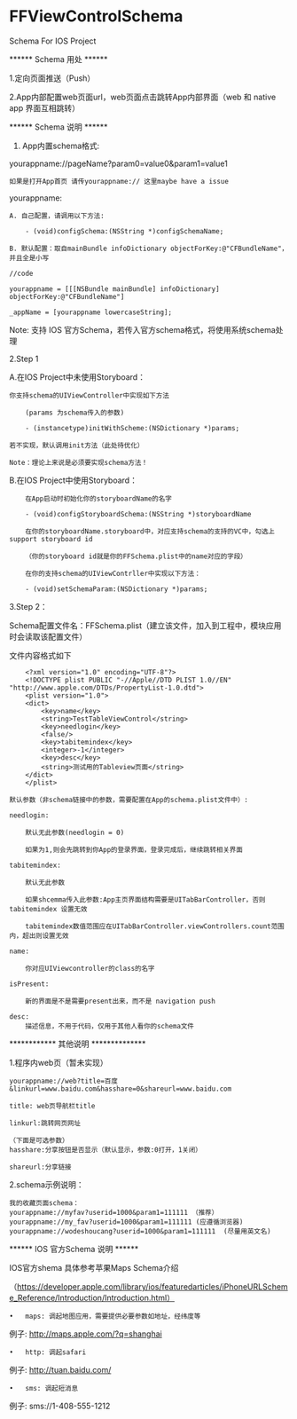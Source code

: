 FFViewControlSchema
===================

Schema For IOS Project

****** Schema 用处 ******

1.定向页面推送（Push）

2.App内部配置web页面url，web页面点击跳转App内部界面（web 和 native app 界面互相跳转）

****** Schema 说明 ******

1. App内置schema格式:

yourappname://pageName?param0=value0&param1=value1

    如果是打开App首页 请传yourappname:// 这里maybe have a issue

yourappname:

    A. 自己配置，请调用以下方法:
        
        - (void)configSchema:(NSString *)configSchemaName;

    B. 默认配置：取自mainBundle infoDictionary objectForKey:@"CFBundleName"，并且全是小写

    //code

    yourappname = [[[NSBundle mainBundle] infoDictionary] objectForKey:@"CFBundleName"]

    _appName = [yourappname lowercaseString];

Note: 支持 IOS 官方Schema，若传入官方schema格式，将使用系统schema处理

2.Step 1

A.在IOS Project中未使用Storyboard：

    你支持schema的UIViewController中实现如下方法
	
        (params 为schema传入的参数)
	
        - (instancetype)initWithScheme:(NSDictionary *)params;

    若不实现，默认调用init方法（此处待优化）

    Note：理论上来说是必须要实现schema方法！

B.在IOS Project中使用Storyboard：

        在App启动时初始化你的storyboardName的名字

        - (void)configStoryboardSchema:(NSString *)storyboardName

        在你的storyboardName.storyboard中，对应支持schema的支持的VC中，勾选上support storyboard id

        （你的storyboard id就是你的FFSchema.plist中的name对应的字段）

        在你的支持schema的UIViewContrller中实现以下方法：
    
        - (void)setSchemaParam:(NSDictionary *)params;

3.Step 2：

Schema配置文件名：FFSchema.plist（建立该文件，加入到工程中，模块应用时会读取该配置文件）

文件内容格式如下

		<?xml version="1.0" encoding="UTF-8"?>
		<!DOCTYPE plist PUBLIC "-//Apple//DTD PLIST 1.0//EN" "http://www.apple.com/DTDs/PropertyList-1.0.dtd">
		<plist version="1.0">
		<dict>
			<key>name</key>
			<string>TestTableViewControl</string>
			<key>needlogin</key>
			<false/>
			<key>tabitemindex</key>
			<integer>-1</integer>
			<key>desc</key>
			<string>测试用的Tableview页面</string>
		</dict>
		</plist>

	默认参数（非schema链接中的参数，需要配置在App的schema.plist文件中）:

	needlogin:
	
		默认无此参数(needlogin = 0)
		
		如果为1,则会先跳转到你App的登录界面，登录完成后，继续跳转相关界面
		
	tabitemindex: 
	
		默认无此参数
		
		如果shcemma传入此参数:App主页界面结构需要是UITabBarController，否则 tabitemindex 设置无效
		
		tabitemindex数值范围应在UITabBarController.viewControllers.count范围内，超出则设置无效
	
	name:
	
		你对应UIViewcontroller的class的名字

    isPresent:
    
        新的界面是不是需要present出来，而不是 navigation push

	desc:
		描述信息，不用于代码，仅用于其他人看你的schema文件


************  其他说明 **************

1.程序内web页（暂未实现）

	yourappname://web?title=百度&linkurl=www.baidu.com&hasshare=0&shareurl=www.baidu.com

	title: web页导航栏title
		
	linkurl:跳转网页网址
	
	（下面是可选参数）	
	hasshare:分享按钮是否显示（默认显示，参数:0打开，1关闭）
		
	shareurl:分享链接
	

2.schema示例说明：

    我的收藏页面schema：
    yourappname://myfav?userid=1000&param1=111111 （推荐）
    yourappname://my_fav?userid=1000&param1=111111 (应遵循浏览器)
    yourappname://wodeshoucang?userid=1000&param1=111111  (尽量用英文名)


****** IOS 官方Schema 说明 ******

IOS官方shema 具体参考苹果Maps Schema介绍

（https://developer.apple.com/library/ios/featuredarticles/iPhoneURLScheme_Reference/Introduction/Introduction.html）

	•	maps: 调起地图应用，需要提供必要参数如地址，经纬度等
例子: http://maps.apple.com/?q=shanghai
	
	•	http: 调起safari 
例子: http://tuan.baidu.com/
	
	•	sms: 调起短消息 
例子: sms://1-408-555-1212
	


